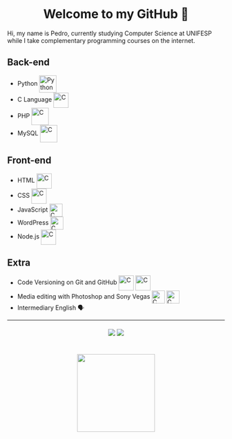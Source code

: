 <h1 align="center"> Welcome to my GitHub 👋 </h1>

Hi, my name is Pedro, currently studying Computer Science at UNIFESP while I take complementary programming courses on the internet.

<h2>Back-end</h2>

* Python <img align="center" alt="Python" height="40" width="40" src="https://cdn.jsdelivr.net/gh/devicons/devicon/icons/python/python-original.svg">
* C Language <img align="center" alt="C" height="35" width="35" src="https://cdn.jsdelivr.net/gh/devicons/devicon/icons/c/c-original.svg">
* PHP <img align="center" alt="C" height="40" width="40" src="https://cdn.jsdelivr.net/gh/devicons/devicon/icons/php/php-plain.svg">
* MySQL <img align="center" alt="C" height="40" width="40" src="https://cdn.jsdelivr.net/gh/devicons/devicon/icons/mysql/mysql-original.svg">
  
<h2>Front-end</h2>

* HTML <img align="center" alt="C" height="35" width="35" src="https://cdn.jsdelivr.net/gh/devicons/devicon/icons/html5/html5-original.svg">
* CSS <img align="center" alt="C" height="35" width="35" src="https://cdn.jsdelivr.net/gh/devicons/devicon/icons/css3/css3-original.svg">
* JavaScript <img align="center" alt="C" height="30" width="30" src="https://cdn.jsdelivr.net/gh/devicons/devicon/icons/javascript/javascript-original.svg">
* WordPress <img align="center" alt="C" height="30" width="30" src="https://cdn.jsdelivr.net/gh/devicons/devicon/icons/wordpress/wordpress-plain.svg">
* Node.js <img align="center" alt="C" height="35" width="35" src="https://cdn.jsdelivr.net/gh/devicons/devicon/icons/nodejs/nodejs-original.svg">

<h2>Extra</h2>

* Code Versioning on Git and GitHub <img align="center" alt="C" height="35" width="35" src="https://cdn.jsdelivr.net/gh/devicons/devicon/icons/git/git-original.svg"> <img align="center" alt="C" height="35" width="35" src="https://cdn.jsdelivr.net/gh/devicons/devicon/icons/github/github-original.svg"> 
* Media editing with Photoshop and Sony Vegas <img align="center" alt="C" height="30" width="30" src="https://cdn.jsdelivr.net/gh/devicons/devicon/icons/photoshop/photoshop-plain.svg">  <img align="center" alt="C" height="30" width="30" src="https://upload.wikimedia.org/wikipedia/commons/3/39/Vegas_Pro_15.0.png"> 
* Intermediary English 🗣

---
<h4 align="center">
  <a href="https://www.linkedin.com/in/pedro-henrique-cometti-lelis-b84bb3214/" target="_blank"><img src="https://img.shields.io/badge/-LinkedIn-%230077B5?style=for-the-badge&logo=linkedin&logoColor=white" target="_blank"></a> 
  <a href="https://www.instagram.com/pedrohcometti/" target="_blank"><img src="https://img.shields.io/badge/-Instagram-%23E4405F?style=for-the-badge&logo=instagram&logoColor=white" target="_blank"></a>
  
#
 
<div align="center">
  <a href="https://github.com/pedrohclelis">
  <img height="180em" src="https://github-readme-stats.vercel.app/api/top-langs/?username=pedrohclelis&layout=compact&langs_count=7&theme=vue-dark"/>
</div>
